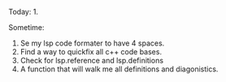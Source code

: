 Today:
1. 


Sometime:
1. Se my lsp code formater to have 4 spaces.
1. Find a way to quickfix all c++ code bases.
1. Check for lsp.reference and lsp.definitions
2. A function that will walk me all definitions and diagonistics.
